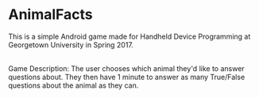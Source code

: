 # AnimalFacts
This is a simple Android game made for Handheld Device Programming at Georgetown University in Spring 2017. <br><br>

Game Description: The user chooses which animal they'd like to answer questions about. They then have 1 minute to answer as many True/False questions about the animal as they can.
